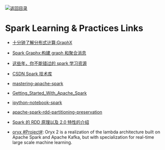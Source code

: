 [![返回目录](https://parg.co/UGo)](https://github.com/wxyyxc1992/Awesome-Links)

# Spark  Learning & Practices Links

* [十分钟了解分布式计算:GraphX](http://www.cnblogs.com/wei-li/p/graphx.html)

- [Spark Graphx:构建 graph 和聚合消息](http://dataunion.org/7566.html)

* [这些年，你不能错过的 spark 学习资源](http://litaotao.github.io/spark-resouces-blogs-paper)

* [CSDN Spark 技术库](http://lib.csdn.net/base/10)

- [mastering-apache-spark](https://jaceklaskowski.gitbooks.io/mastering-apache-spark/content/index.html)

- [Getting_Started_With_Apache_Spark](http://o6v08w541.bkt.clouddn.com/Getting_Started_With_Apache_Spark.pdf)

* [ipython-notebook-spark](http://litaotao.github.io/ipython-notebook-spark)

- [apache-spark-rdd-partitioning-preservation](https://parg.co/UMT)

- [Spark 的 RDD 原理以及 2.0 特性的介绍 ](https://parg.co/UMz)

- [oryx #Project#](https://github.com/OryxProject/oryx): Oryx 2 is a realization of the lambda architecture built on Apache Spark and Apache Kafka, but with specialization for real-time large scale machine learning.

